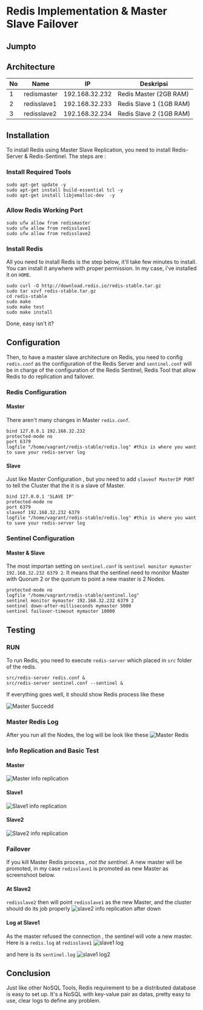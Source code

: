 # Redis Implementation & Master Slave Failover

## Jumpto

## Architecture
No | Name | IP | Deskripsi
---|---|---|---
1| redismaster | 192.168.32.232 | Redis Master (2GB RAM)
2| redisslave1 | 192.168.32.233 | Redis Slave 1 (1GB RAM)
3| redisslave2 | 192.168.32.234 | Redis Slave 2 (1GB RAM)

## Installation
To install Redis using Master Slave Replication, you need to install Redis-Server & Redis-Sentinel. The steps are :
### Install Required Tools
```
sudo apt-get update -y
sudo apt-get install build-essential tcl -y
sudo apt-get install libjemalloc-dev  -y
```

### Allow Redis Working Port
```
sudo ufw allow from redismaster
sudo ufw allow from redisslave1
sudo ufw allow from redisslave2
```

### Install Redis
All you need to install Redis is the step below, it'll take few minutes to install. You can install it anywhere with proper permission. In my case, i've installed it on `HOME`.
```
sudo curl -O http://download.redis.io/redis-stable.tar.gz
sudo tar xzvf redis-stable.tar.gz
cd redis-stable
sudo make
sudo make test
sudo make install
```
Done, easy isn't it?

## Configuration
Then, to have a master slave architecture on Redis, you need to config `redis.conf` as the configuration of the Redis Server and `sentinel.conf` will be in charge of the configuration of the Redis Sentinel, Redis Tool that allow Redis to do replication and failover.

### Redis Configuration
#### Master
There aren't many changes in Master `redis.conf`.
```
bind 127.0.0.1 192.168.32.232
protected-mode no
port 6379
logfile "/home/vagrant/redis-stable/redis.log" #this is where you want to save your redis-server log
```
#### Slave
Just like Master Configuration , but you need to add `slaveof MasterIP PORT` to tell the Cluster that the it is a slave of Master. 
```
bind 127.0.0.1 'SLAVE IP'
protected-mode no
port 6379
slaveof 192.168.32.232 6379
logfile "/home/vagrant/redis-stable/redis.log" #this is where you want to save your redis-server log
```

### Sentinel Configuration
#### Master & Slave
The most importan setting on `sentinel.conf` is `sentinel monitor mymaster 192.168.32.232 6379 2`. It means that the sentinel need to monitor Master with Quorum 2 or the quorum to point a new master is 2 Nodes.
```
protected-mode no
logfile "/home/vagrant/redis-stable/sentinel.log"
sentinel monitor mymaster 192.168.32.232 6379 2
sentinel down-after-milliseconds mymaster 5000
sentinel failover-timeout mymaster 10000
```

## Testing
### RUN
To run Redis, you need to execute `redis-server` which placed in `src` folder of the redis.
```
src/redis-server redis.conf &
src/redis-server sentinel.conf --sentinel &
```
If everything goes well, it should show Redis process like these

![Master Succedd](https://github.com/abaar/redis-implementation/blob/master/Screenshoots/master%20run.PNG)

### Master Redis Log
After you run all the Nodes, the log will be look like these
![Master Redis](https://github.com/abaar/redis-implementation/blob/master/Screenshoots/redislog.PNG)

### Info Replication and Basic Test
#### Master
![Master info replication](https://github.com/abaar/redis-implementation/blob/master/Screenshoots/master-info-replication.PNG)

#### Slave1
![Slave1 info replication](https://github.com/abaar/redis-implementation/blob/master/Screenshoots/info-replication.PNG)

#### Slave2
![Slave2 info replication](https://github.com/abaar/redis-implementation/blob/master/Screenshoots/info-replication2.PNG)

### Failover
If you kill Master Redis process , *not the sentinel*. A new master will be promoted, in my case `redisslave1` is promoted as new Master as screenshoot below.

#### At Slave2
`redisslave2` then will point `redisslave1` as the new Master, and the cluster should do its job properly
![slave2 info replication after down](https://github.com/abaar/redis-implementation/blob/master/Screenshoots/info-replication%20after.PNG)

#### Log at Slave1
As the master refused the connection , the sentinel will vote a new master. Here is a `redis.log` at `redisslave1`
![slave1 log](https://github.com/abaar/redis-implementation/blob/master/Screenshoots/slave1-redislog.PNG)

and here is its `sentinel.log`
![slave1 log2](https://github.com/abaar/redis-implementation/blob/master/Screenshoots/slave1-sentinel.PNG)

## Conclusion
Just like other NoSQL Tools, Redis requirement to be a distributed database is easy to set up. It's a NoSQL with key-value pair as datas, pretty easy to use, clear logs to define any problem.
